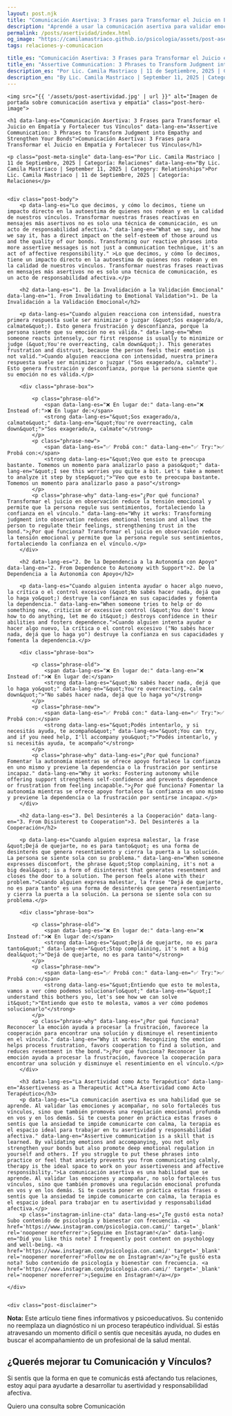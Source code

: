 ```yaml
---
layout: post.njk
title: "Comunicación Asertiva: 3 Frases para Transformar el Juicio en Empatía | Blog Camila Mastriaco"
description: "Aprendé a usar la comunicación asertiva para validar emociones, fomentar la autonomía y fortalecer tus vínculos. Un acto de responsabilidad afectiva."
permalink: /posts/asertividad/index.html
og_image: "https://camilamastriaco.github.io/psicologia/assets/post-asertividad.jpg"
tags: relaciones-y-comunicacion

title_es: "Comunicación Asertiva: 3 Frases para Transformar el Juicio en Empatía y Fortalecer tus Vínculos"
title_en: "Assertive Communication: 3 Phrases to Transform Judgment into Empathy and Strengthen Your Bonds"
description_es: "Por Lic. Camila Mastriaco | 11 de Septiembre, 2025 | Categoría: Relaciones"
description_en: "By Lic. Camila Mastriaco | September 11, 2025 | Category: Relationships"
---
```




    
    <img src="{{ '/assets/post-asertividad.jpg' | url }}" alt="Imagen de portada sobre comunicación asertiva y empatía" class="post-hero-image">
    
    <h1 data-lang-es="Comunicación Asertiva: 3 Frases para Transformar el Juicio en Empatía y Fortalecer tus Vínculos" data-lang-en="Assertive Communication: 3 Phrases to Transform Judgment into Empathy and Strengthen Your Bonds">Comunicación Asertiva: 3 Frases para Transformar el Juicio en Empatía y Fortalecer tus Vínculos</h1>
<div id="share-buttons-container"></div>

    <p class="post-meta-single" data-lang-es="Por Lic. Camila Mastriaco | 11 de Septiembre, 2025 | Categoría: Relaciones" data-lang-en="By Lic. Camila Mastriaco | September 11, 2025 | Category: Relationships">Por Lic. Camila Mastriaco | 11 de Septiembre, 2025 | Categoría: Relaciones</p>
    
    
    <div class="post-body">
        <p data-lang-es="Lo que decimos, y cómo lo decimos, tiene un impacto directo en la autoestima de quienes nos rodean y en la calidad de nuestros vínculos. Transformar nuestras frases reactivas en mensajes más asertivos no es solo una técnica de comunicación, es un acto de responsabilidad afectiva." data-lang-en="What we say, and how we say it, has a direct impact on the self-esteem of those around us and the quality of our bonds. Transforming our reactive phrases into more assertive messages is not just a communication technique, it's an act of affective responsibility." >Lo que decimos, y cómo lo decimos, tiene un impacto directo en la autoestima de quienes nos rodean y en la calidad de nuestros vínculos. Transformar nuestras frases reactivas en mensajes más asertivos no es solo una técnica de comunicación, es un acto de responsabilidad afectiva.</p>

        <h2 data-lang-es="1. De la Invalidación a la Validación Emocional" data-lang-en="1. From Invalidating to Emotional Validation">1. De la Invalidación a la Validación Emocional</h2>
        
        <p data-lang-es="Cuando alguien reacciona con intensidad, nuestra primera respuesta suele ser minimizar o juzgar (&quot;Sos exagerado/a, calmate&quot;). Esto genera frustración y desconfianza, porque la persona siente que su emoción no es válida." data-lang-en="When someone reacts intensely, our first response is usually to minimize or judge (&quot;You're overreacting, calm down&quot;). This generates frustration and distrust, because the person feels their emotion is not valid.">Cuando alguien reacciona con intensidad, nuestra primera respuesta suele ser minimizar o juzgar ("Sos exagerado/a, calmate"). Esto genera frustración y desconfianza, porque la persona siente que su emoción no es válida.</p>
        
        <div class="phrase-box">
            
            <p class="phrase-old">
                <span data-lang-es="❌ En lugar de:" data-lang-en="❌ Instead of:">❌ En lugar de:</span> 
                <strong data-lang-es="&quot;Sos exagerado/a, calmate&quot;" data-lang-en="&quot;You're overreacting, calm down&quot;">"Sos exagerado/a, calmate"</strong>
            </p>
            <p class="phrase-new">
                <span data-lang-es="✅ Probá con:" data-lang-en="✅ Try:">✅ Probá con:</span> 
                <strong data-lang-es="&quot;Veo que esto te preocupa bastante. Tomemos un momento para analizarlo paso a paso&quot;" data-lang-en="&quot;I see this worries you quite a bit. Let's take a moment to analyze it step by step&quot;">"Veo que esto te preocupa bastante. Tomemos un momento para analizarlo paso a paso"</strong>
            </p>
            <p class="phrase-why" data-lang-es="¿Por qué funciona? Transformar el juicio en observación reduce la tensión emocional y permite que la persona regule sus sentimientos, fortaleciendo la confianza en el vínculo." data-lang-en="Why it works: Transforming judgment into observation reduces emotional tension and allows the person to regulate their feelings, strengthening trust in the bond.">¿Por qué funciona? Transformar el juicio en observación reduce la tensión emocional y permite que la persona regule sus sentimientos, fortaleciendo la confianza en el vínculo.</p>
        </div>

        <h2 data-lang-es="2. De la Dependencia a la Autonomía con Apoyo" data-lang-en="2. From Dependence to Autonomy with Support">2. De la Dependencia a la Autonomía con Apoyo</h2>
        
        <p data-lang-es="Cuando alguien intenta ayudar o hacer algo nuevo, la crítica o el control excesivo (&quot;No sabés hacer nada, dejá que lo haga yo&quot;) destruye la confianza en sus capacidades y fomenta la dependencia." data-lang-en="When someone tries to help or do something new, criticism or excessive control (&quot;You don't know how to do anything, let me do it&quot;) destroys confidence in their abilities and fosters dependence.">Cuando alguien intenta ayudar o hacer algo nuevo, la crítica o el control excesivo ("No sabés hacer nada, dejá que lo haga yo") destruye la confianza en sus capacidades y fomenta la dependencia.</p>
        
        <div class="phrase-box">
            
            <p class="phrase-old">
                <span data-lang-es="❌ En lugar de:" data-lang-en="❌ Instead of:">❌ En lugar de:</span> 
                <strong data-lang-es="&quot;No sabés hacer nada, dejá que lo haga yo&quot;" data-lang-en="&quot;You're overreacting, calm down&quot;">"No sabés hacer nada, dejá que lo haga yo"</strong>
            </p>
            <p class="phrase-new">
                <span data-lang-es="✅ Probá con:" data-lang-en="✅ Try:">✅ Probá con:</span> 
                <strong data-lang-es="&quot;Podés intentarlo, y si necesitás ayuda, te acompaño&quot;" data-lang-en="&quot;You can try, and if you need help, I'll accompany you&quot;">"Podés intentarlo, y si necesitás ayuda, te acompaño"</strong>
            </p>
            <p class="phrase-why" data-lang-es="¿Por qué funciona? Fomentar la autonomía mientras se ofrece apoyo fortalece la confianza en uno mismo y previene la dependencia o la frustración por sentirse incapaz." data-lang-en="Why it works: Fostering autonomy while offering support strengthens self-confidence and prevents dependence or frustration from feeling incapable.">¿Por qué funciona? Fomentar la autonomía mientras se ofrece apoyo fortalece la confianza en uno mismo y previene la dependencia o la frustración por sentirse incapaz.</p>
        </div>

        <h2 data-lang-es="3. Del Desinterés a la Cooperación" data-lang-en="3. From Disinterest to Cooperation">3. Del Desinterés a la Cooperación</h2>
        
        <p data-lang-es="Cuando alguien expresa malestar, la frase &quot;Dejá de quejarte, no es para tanto&quot; es una forma de desinterés que genera resentimiento y cierra la puerta a la solución. La persona se siente sola con su problema." data-lang-en="When someone expresses discomfort, the phrase &quot;Stop complaining, it's not a big deal&quot; is a form of disinterest that generates resentment and closes the door to a solution. The person feels alone with their problem.">Cuando alguien expresa malestar, la frase "Dejá de quejarte, no es para tanto" es una forma de desinterés que genera resentimiento y cierra la puerta a la solución. La persona se siente sola con su problema.</p>
        
        <div class="phrase-box">
            
            <p class="phrase-old">
                <span data-lang-es="❌ En lugar de:" data-lang-en="❌ Instead of:">❌ En lugar de:</span> 
                <strong data-lang-es="&quot;Dejá de quejarte, no es para tanto&quot;" data-lang-en="&quot;Stop complaining, it's not a big deal&quot;">"Dejá de quejarte, no es para tanto"</strong>
            </p>
            <p class="phrase-new">
                <span data-lang-es="✅ Probá con:" data-lang-en="✅ Try:">✅ Probá con:</span> 
                <strong data-lang-es="&quot;Entiendo que esto te molesta, vamos a ver cómo podemos solucionarlo&quot;" data-lang-en="&quot;I understand this bothers you, let's see how we can solve it&quot;">"Entiendo que esto te molesta, vamos a ver cómo podemos solucionarlo"</strong>
            </p>
            <p class="phrase-why" data-lang-es="¿Por qué funciona? Reconocer la emoción ayuda a procesar la frustración, favorece la cooperación para encontrar una solución y disminuye el resentimiento en el vínculo." data-lang-en="Why it works: Recognizing the emotion helps process frustration, favors cooperation to find a solution, and reduces resentment in the bond.">¿Por qué funciona? Reconocer la emoción ayuda a procesar la frustración, favorece la cooperación para encontrar una solución y disminuye el resentimiento en el vínculo.</p>
        </div>

        <h3 data-lang-es="La Asertividad como Acto Terapéutico" data-lang-en="Assertiveness as a Therapeutic Act">La Asertividad como Acto Terapéutico</h3>
        <p data-lang-es="La comunicación asertiva es una habilidad que se aprende. Al validar las emociones y acompañar, no solo fortalecés tus vínculos, sino que también promovés una regulación emocional profunda en vos y en los demás. Si te cuesta poner en práctica estas frases o sentís que la ansiedad te impide comunicarte con calma, la terapia es el espacio ideal para trabajar en tu asertividad y responsabilidad afectiva." data-lang-en="Assertive communication is a skill that is learned. By validating emotions and accompanying, you not only strengthen your bonds but also promote deep emotional regulation in yourself and others. If you struggle to put these phrases into practice or feel that anxiety prevents you from communicating calmly, therapy is the ideal space to work on your assertiveness and affective responsibility.">La comunicación asertiva es una habilidad que se aprende. Al validar las emociones y acompañar, no solo fortalecés tus vínculos, sino que también promovés una regulación emocional profunda en vos y en los demás. Si te cuesta poner en práctica estas frases o sentís que la ansiedad te impide comunicarte con calma, la terapia es el espacio ideal para trabajar en tu asertividad y responsabilidad afectiva.</p>
        <p class="instagram-inline-cta" data-lang-es="¿Te gustó esta nota? Subo contenido de psicología y bienestar con frecuencia. <a href='https://www.instagram.com/psicologia.con.cami/' target='_blank' rel='noopener noreferrer'>¡Seguime en Instagram!</a>" data-lang-en="Did you like this note? I frequently post content on psychology and well-being. <a href='https://www.instagram.com/psicologia.con.cami/' target='_blank' rel='noopener noreferrer'>Follow me on Instagram!</a>">¿Te gustó esta nota? Subo contenido de psicología y bienestar con frecuencia. <a href='https://www.instagram.com/psicologia.con.cami/' target='_blank' rel='noopener noreferrer'>¡Seguime en Instagram!</a></p>

    </div>
    
    
    <div class="post-disclaimer">
<p data-lang-es="<strong>Nota:</strong> Este artículo tiene fines informativos y psicoeducativos. Su contenido no reemplaza un diagnóstico ni un proceso terapéutico individual. Si estás atravesando un momento difícil o sentís que necesitás ayuda, no dudes en buscar el acompañamiento de un profesional de la salud mental." data-lang-en="<strong>Disclaimer:</strong> This article is for informational and psychoeducational purposes only. It is not a substitute for a professional diagnosis or an individual therapeutic process. If you are going through a difficult time or feel you need help, do not hesitate to seek support from a mental health professional.">
<strong>Nota:</strong> Este artículo tiene fines informativos y psicoeducativos. Su contenido no reemplaza un diagnóstico ni un proceso terapéutico individual. Si estás atravesando un momento difícil o sentís que necesitás ayuda, no dudes en buscar el acompañamiento de un profesional de la salud mental.
</p>
</div>

<section id="cta-post" class="animate-on-scroll">
        <h2 data-lang-es="¿Querés mejorar tu Comunicación y Vínculos?" data-lang-en="Do You Want to Improve Your Communication and Bonds?">¿Querés mejorar tu Comunicación y Vínculos?</h2>
        <p data-lang-es="Si sentís que la forma en que te comunicás está afectando tus relaciones, estoy aquí para ayudarte a desarrollar tu asertividad y responsabilidad afectiva." data-lang-en="If you feel that the way you communicate is affecting your relationships, I'm here to help you develop your assertiveness and affective responsibility.">Si sentís que la forma en que te comunicás está afectando tus relaciones, estoy aquí para ayudarte a desarrollar tu asertividad y responsabilidad afectiva.</p>
        <a 
            class="btn whatsapp-trigger" 
            data-location="post_asertividad_cta" 
            target="_blank" 
            rel="noopener noreferrer" 
            data-lang-es="Quiero una consulta sobre Comunicación" 
            data-lang-en="I want a consultation about Communication" 
            data-whatsapp-es="Hola Camila, leí tu nota sobre Comunicación Asertiva y quisiera consultarte sobre las sesiones." 
            data-whatsapp-en="Hi Camila, I read your note about Assertive Communication and would like to ask about the sessions." 
        >Quiero una consulta sobre Comunicación</a>
    </section>
